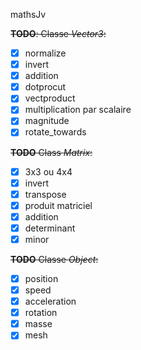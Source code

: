 mathsJv

~~**TODO**: Classe *Vector3*:~~
- [X] normalize
- [X] invert
- [X] addition
- [X] dotprocut
- [X] vectproduct
- [X] multiplication par scalaire
- [X] magnitude
- [X] rotate_towards

~~**TODO** Class *Matrix*:~~
- [X] 3x3 ou 4x4
- [X] invert
- [X] transpose
- [X] produit matriciel
- [X] addition
- [X] determinant
- [X] minor

~~**TODO** Classe *Object*:~~
- [X] position
- [X] speed
- [X] acceleration
- [X] rotation
- [X] masse
- [X] mesh
